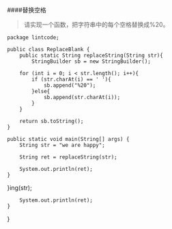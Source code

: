 ####替换空格

>请实现一个函数，把字符串中的每个空格替换成%20。

	package lintcode;
	
	public class ReplaceBlank {
	    public static String replaceString(String str){
	        StringBuilder sb = new StringBuilder();

        for (int i = 0; i < str.length(); i++){
            if (str.charAt(i) == ' '){
                sb.append("%20");
            }else{
                sb.append(str.charAt(i));
            }
        }

        return sb.toString();
    }

    public static void main(String[] args) {
        String str = "we are happy";

        String ret = replaceString(str);

        System.out.println(ret);
    }
   }ing(str);

        System.out.println(ret);
    }
}
